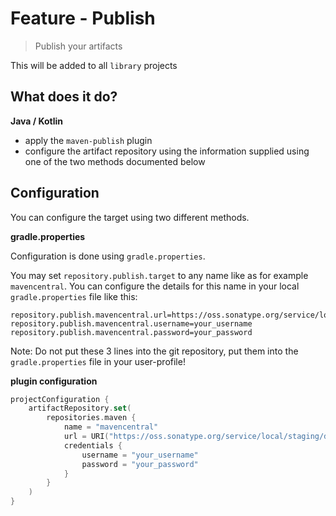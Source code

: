 # Feature - Publish

> Publish your artifacts

This will be added to all `library` projects

## What does it do?

**Java / Kotlin**

- apply the `maven-publish` plugin
- configure the artifact repository using the information supplied using one of the two methods documented below

## Configuration

You can configure the target using two different methods.

**gradle.properties**

Configuration is done using `gradle.properties`.

You may set `repository.publish.target` to any name like as for example `mavencentral`.
You can configure the details for this name in your local `gradle.properties` file like this:

```gradle.properties
repository.publish.mavencentral.url=https://oss.sonatype.org/service/local/staging/deploy/maven2
repository.publish.mavencentral.username=your_username
repository.publish.mavencentral.password=your_password
```

Note: Do not put these 3 lines into the git repository, put them into the `gradle.properties` file in your user-profile!

**plugin configuration**

```build.gradle.kts
projectConfiguration {
    artifactRepository.set(
        repositories.maven {
            name = "mavencentral"
            url = URI("https://oss.sonatype.org/service/local/staging/deploy/maven2")
            credentials {
                username = "your_username"
                password = "your_password"
            }
        }
    )
}
```
